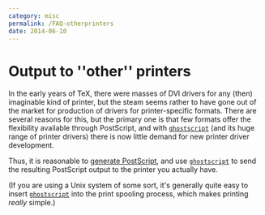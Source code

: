 ```yaml
---
category: misc
permalink: /FAQ-otherprinters
date: 2014-06-10
---
```


# Output to ''other'' printers

In the early years of TeX, there were masses of DVI drivers
for any (then) imaginable kind of printer, but the steam seems rather
to have gone out of the market for production of drivers for
printer-specific formats.  There are several reasons for this, but the
primary one is that few formats offer the flexibility available
through PostScript, and with
[`ghostscript`](https://www.ghostscript.com/) (and its
huge range of printer drivers) there is now little demand for new
printer driver development.

Thus, it is reasonable to [generate PostScript](/FAQ-dvips), and
use [`ghostscript`](https://www.ghostscript.com/) to send
the resulting PostScript output to the printer you actually have.

(If you are using a Unix system of some sort, it's generally quite
easy to insert
[`ghostscript`](https://www.ghostscript.com/) into the
print spooling process, which makes printing _really_ simple.)

